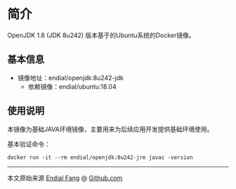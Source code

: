 # 简介

OpenJDK 1.8 (JDK 8u242) 版本基于的Ubuntu系统的Docker镜像。



## 基本信息

* 镜像地址：endial/openjdk:8u242-jdk
  * 依赖镜像：endial/ubuntu:18.04



## 使用说明

本镜像为基础JAVA环境镜像，主要用来为后续应用开发提供基础环境使用。

基本验证命令：

```shell
docker run -it --rm endial/openjdk:8u242-jre javac -version
```



----

本文原始来源 [Endial Fang](https://github.com/endial) @ [Github.com](https://github.com)

